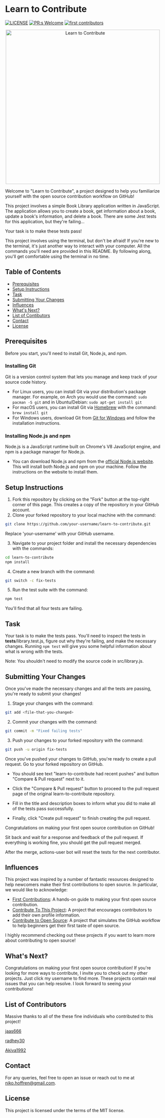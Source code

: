 # Learn to Contribute
[![LICENSE](https://img.shields.io/badge/license-MIT-blue.svg)](LICENSE)
[![PR:s Welcome](https://img.shields.io/badge/PR:s-Welcome-brightgreen.svg)](https://github.com/nikohoffren/learn-to-contribute/pulls)
[![first contributors](https://img.shields.io/badge/first-contributors-brightgreen.svg)](https://github.com/nikohoffren/learn-to-contribute/pulls)

<p align="center">
  <img src="https://github.com/nikohoffren/learn-to-contribute/blob/main/assets/images/learn-to-contribute-logo.jpg?raw=true" alt="Learn to Contribute" width="500">
</p>

Welcome to "Learn to Contribute", a project designed to help you familiarize yourself with the open source contribution workflow on GitHub!

This project involves a simple Book Library application written in JavaScript. The application allows you to create a book, get information about a book, update a book's information, and delete a book. There are some Jest tests for this application, but they're failing...

Your task is to make these tests pass!

This project involves using the terminal, but don't be afraid! If you're new to the terminal, it's just another way to interact with your computer. All the commands you'll need are provided in this README. By following along, you'll get comfortable using the terminal in no time.

## Table of Contents

-   [Prerequisites](#prerequisites)
-   [Setup Instructions](#setup-instructions)
-   [Task](#task)
-   [Submitting Your Changes](#submitting-your-changes)
-   [Influences](#influences)
-   [What's Next?](#whats-next)
-   [List of Contibutors](#list-of-contibutors)
-   [Contact](#contact)
-   [License](#license)

## Prerequisites

Before you start, you'll need to install Git, Node.js, and npm.

### Installing Git

Git is a version control system that lets you manage and keep track of your source code history.

- For Linux users, you can install Git via your distribution's package manager. For example, on Arch you would use the command: `sudo pacman -S git` and in Ubuntu/Debian: `sudo apt-get install git`
- For macOS users, you can install Git via [Homebrew](https://brew.sh/) with the command: `brew install git`
- For Windows users, download Git from [Git for Windows](https://gitforwindows.org/) and follow the installation instructions.

### Installing Node.js and npm

Node.js is a JavaScript runtime built on Chrome's V8 JavaScript engine, and npm is a package manager for Node.js.

- You can download Node.js and npm from the [official Node.js website](https://nodejs.org/en/download/). This will install both Node.js and npm on your machine. Follow the instructions on the website to install them.


## Setup Instructions

1. Fork this repository by clicking on the "Fork" button at the top-right corner of this page. This creates a copy of the repository in your GitHub account.
2. Clone your forked repository to your local machine with the command:

```bash
git clone https://github.com/your-username/learn-to-contribute.git
```

Replace 'your-username' with your GitHub username.

3. Navigate to your project folder and install the necessary dependencies with the commands:

```bash
cd learn-to-contribute
npm install
```

4. Create a new branch with the command:

```bash
git switch -c fix-tests
```

5. Run the test suite with the command:

```bash
npm test
```

You'll find that all four tests are failing.

## Task

Your task is to make the tests pass. You'll need to inspect the tests in __tests__/library.test.js, figure out why they're failing, and make the necessary changes.
Running `npm test` will give you some helpful information about what is wrong with the tests.

Note: You shouldn't need to modify the source code in src/library.js.

## Submitting Your Changes

Once you've made the necessary changes and all the tests are passing, you're ready to submit your changes!

1. Stage your changes with the command:

```bash
git add <file-that-you-changed>
```

2. Commit your changes with the command:

```bash
git commit -m "Fixed failing tests"
```

3. Push your changes to your forked repository with the command:

```bash
git push -u origin fix-tests
```

Once you've pushed your changes to GitHub, you're ready to create a pull request. Go to your forked repository on GitHub.

-   You should see text "learn-to-contribute had recent pushes" and button "Compare & Pull request" next to it.

-   Click the "Compare & Pull request" button to proceed to the pull request page of the original learn-to-contribute repository.

-   Fill in the title and description boxes to inform what you did to make all of the tests pass successfully.

-   Finally, click "Create pull request" to finish creating the pull request.

Congratulations on making your first open source contribution on GitHub!

Sit back and wait for a response and feedback of the pull request. If everything is working fine, you should get the pull request merged.

After the merge, actions-user bot will reset the tests for the next contributor.

## Influences

This project was inspired by a number of fantastic resources designed to help newcomers make their first contributions to open source. In particular, we would like to acknowledge:

- [First Contributions](https://github.com/firstcontributions/first-contributions): A hands-on guide to making your first open source contribution.
- [Contribute To This Project](https://github.com/Syknapse/Contribute-To-This-Project): A project that encourages contributors to add their own profile information.
- [Contribute to Open Source](https://github.com/danthareja/contribute-to-open-source): A project that simulates the GitHub workflow to help beginners get their first taste of open source.

I highly recommend checking out these projects if you want to learn more about contributing to open source!

## What's Next?

Congratulations on making your first open source contribution! If you're looking for more ways to contribute, I invite you to check out my other projects. Just click my username to find more. These projects contain real issues that you can help resolve. I look forward to seeing your contributions!

## List of Contributors

Massive thanks to all of the these fine individuals who contributed to this project!

[jaas666](https://github.com/jaas666)

[radhey30](https://github.com/radhey30)

[Akiva1992](https://github.com/Akiva92)

## Contact

For any queries, feel free to open an issue or reach out to me at niko.hoffren@gmail.com.

## License

This project is licensed under the terms of the MIT license.

